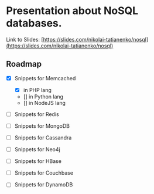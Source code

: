 # Presentation about NoSQL databases.

Link to Slides: [https://slides.com/nikolai-tatianenko/nosql](https://slides.com/nikolai-tatianenko/nosql)

## Roadmap
- [x] Snippets for Memcached
  - [x] in PHP lang
  - [] in Python lang
  - [] in NodeJS lang
- [ ] Snippets for Redis
- [ ] Snippets for MongoDB
- [ ] Snippets for Cassandra
- [ ] Snippets for Neo4j
- [ ] Snippets for HBase
- [ ] Snippets for Couchbase
- [ ] Snippets for DynamoDB

